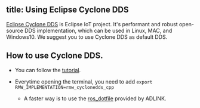 title: Using Eclipse Cyclone DDS
---

[Eclipse Cyclone DDS](https://projects.eclipse.org/projects/iot.cyclonedds) is Eclipse IoT project.
It's performant and robust open-source DDS implementation, which can be used in Linux, MAC, and Windows10.
We suggest you to use Cyclone DDS as default DDS.

## How to use Cyclone DDS.

* You can follow the [tutorial](https://index.ros.org/doc/ros2/Tutorials/Working-with-Eclipse-CycloneDDS/).

* Everytime opening the terminal, you need to add `export RMW_IMPLEMENTATION=rmw_cyclonedds_cpp`

    - A faster way is to use the [ros_dotfile](ros_dotfile.md) provided by ADLINK.
